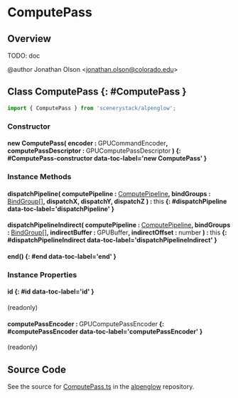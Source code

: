 # ComputePass

## Overview

TODO: doc

@author Jonathan Olson &lt;jonathan.olson@colorado.edu&gt;

## Class ComputePass {: #ComputePass }


```js
import { ComputePass } from 'scenerystack/alpenglow';
```
### Constructor

#### new ComputePass( encoder : <span style="font-weight: 400;">GPUCommandEncoder</span>, computePassDescriptor : <span style="font-weight: 400;">GPUComputePassDescriptor</span> ) {: #ComputePass-constructor data-toc-label='new ComputePass' }

### Instance Methods

#### dispatchPipeline( computePipeline : <span style="font-weight: 400;">[ComputePipeline](../alpenglow/ComputePipeline.md)</span>, bindGroups : <span style="font-weight: 400;">[BindGroup](../alpenglow/BindGroup.md)[]</span>, dispatchX, dispatchY, dispatchZ ) : <span style="font-weight: 400;"><span style="color: hsla(calc(var(--md-hue) + 180deg),80%,40%,1);">this</span></span> {: #dispatchPipeline data-toc-label='dispatchPipeline' }

#### dispatchPipelineIndirect( computePipeline : <span style="font-weight: 400;">[ComputePipeline](../alpenglow/ComputePipeline.md)</span>, bindGroups : <span style="font-weight: 400;">[BindGroup](../alpenglow/BindGroup.md)[]</span>, indirectBuffer : <span style="font-weight: 400;">GPUBuffer</span>, indirectOffset : <span style="font-weight: 400;"><span style="color: hsla(calc(var(--md-hue) + 180deg),80%,40%,1);">number</span></span> ) : <span style="font-weight: 400;"><span style="color: hsla(calc(var(--md-hue) + 180deg),80%,40%,1);">this</span></span> {: #dispatchPipelineIndirect data-toc-label='dispatchPipelineIndirect' }

#### end() {: #end data-toc-label='end' }

### Instance Properties

#### id {: #id data-toc-label='id' }

(readonly)

#### computePassEncoder : <span style="font-weight: 400;">GPUComputePassEncoder</span> {: #computePassEncoder data-toc-label='computePassEncoder' }

(readonly)



## Source Code

See the source for [ComputePass.ts](https://github.com/phetsims/alpenglow/blob/main/js/webgpu/compute/ComputePass.ts) in the [alpenglow](https://github.com/phetsims/alpenglow) repository.
